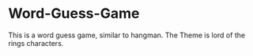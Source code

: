 # Word-Guess-Game
This is a word guess game, similar to hangman. The Theme is lord of the rings characters.
